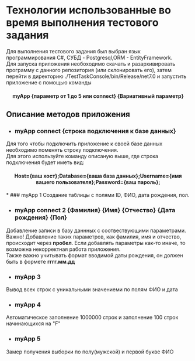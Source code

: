 # Технологии использованные во время выполнения тестового задания

Для выполнения тестового задания был выбран язык программирования C#, СУБД - Postgresql,ORM - EntityFramework.  
Для запуска приложения необоходимо скачать и разархивировать программу с данного репозитория (или склонировать его), затем перейти в директорию ./TestTaskConsole/bin/Release/net7.0 и запустить приложение с помощью команды   
<h4 align="center">myApp {параметр от 1 до 5 или connect} {Вариативный параметр}</h4>


## Описание методов приложения 
* ### myApp connect {строка подключения к базе данных}
Для того чтобы подключить приложение к своей базе данных необходимо поменять строку подключения.  
Для этого используйте команду описаную выше, где строка подключения будет иметь вид:  
<h4 align=center > Host={ваш хост};Database={ваша база данных};Username={имя вашего пользователя};Password={ваш пароль};</h4>  
* ### myApp 1  
Создание таблицы с полями ID, ФИО, дата рождения, пол.

* ### myApp connect 2 {Фамилия} {Имя} {Отчество} {Дата рождения} {Пол}
Добавление записи в базу даннных с соотвествующими параметрами.    
Важно! Добавление таких параметров, как фамилия, имя и отчество, происходит через **пробел**. Если добавлять параметры как-то иначе, то возможна некорректная работа приложения.  
Также важно учитывать формат вводимой даты рождения, он должен быть в формете **гггг.мм.дд**
* ### myApp 3
Вывод всех строк с уникальными значениеми по полям ФИО и дата
* ### myApp 4
Автоматическое заполнение 1000000 строк и заполнение 100 строк начинающихся на "F"
* ### myApp 5
Замер получения выборки по полу(мужской) и первой букве ФИО